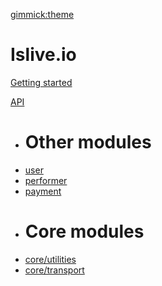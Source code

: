 [gimmick:theme](flatly)
# Islive.io

[Getting started](tutorial/getting-started.md)

[API]()

  * # Other modules
  * [user](/api/user/index.md)
  * [performer](/api/performer/index.md)
  * [payment](/api/payment/index.md)
  * # Core modules
  * [core/utilities](subitem1.md)
  * [core/transport](subitem2.md)
